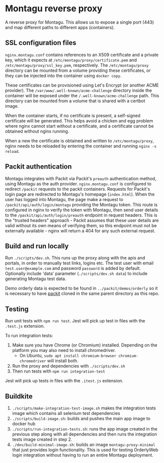 # Montagu reverse proxy
A reverse proxy for Montagu. This allows us to expose a single port (443) and 
map different paths to different apps (containers).

## SSL configuration files

`nginx.montagu.conf` contains references to an X509 certificate and a private
key, which it expects at `/etc/montagu/proxy/certificate.pem` and
`/etc/montagu/proxy/ssl_key.pem`, respectively. The `/etc/montagu/proxy`
directory can be mounted from a volume providing these certificates, or they
can be injected into the container using `docker copy`.

These certificates can be provisioned using Let's Encrypt (or another ACME
provider). The `/var/www/.well-known/acme-challenge` directory inside the
container will be exposed under the `/.well-known/acme-challenge` path. This
directory can be mounted from a volume that is shared with a certbot image.

When the container starts, if no certificate is present, a self-signed
certificate will be generated. This helps avoid a chicken and egg problem where
nginx cannot start without a certificate, and a certificate cannot be obtained
without nginx running.

When a new the certificate is obtained and written to `/etc/montagu/proxy`,
nginx needs to be reloaded by entering the container and running
`nginx -s reload`.

## Packit authentication

Montagu integrates with Packit via Packit's `preauth` authentication method, using Montagu as the auth provider. 
`nginx.montagu.conf` is configured to redirect `/packit` requests to the packit containers. Requests for Packit's login
page are redirected to Montagu's homepage (`index.html`). When the user has logged into Montagu, the page make a request
to `/packit/api/auth/login/montagu` providing the Montagu token. This route is configured in nginx to verify the token
with Montagu, then send user details to the `/packit/api/auth/login/preauth` endpoint in request headers. This is the "trusted
headers" approach - Packit assumes that these user details are valid without its own means of verifying them, so this endpoint
must not be externally available - nginx will return a 404 for any such external request.

## Build and run locally
Run `./scripts/dev.sh`. This runs up the proxy along with the apis and portals, in order to manually test links, logins etc. 
The test user with email `test.user@example.com` and password `password` is added by default.
Optionally include 'data' parameter (`./scripts/dev.sh data`) to include generating Montagu test data.

Demo orderly data is expected to be found in `../packit/demos/orderly` so it is necessary to have 
[packit](https://github.com/mrc-ide/packit) cloned in the same parent directory as this repo.

## Testing
Run unit tests with `npm run test`. Jest will pick up test in files with the `.test.js` extension.

To run integration tests:
 
1. Make sure you have Chrome (or Chromium) installed. Depending on the platform you may also need to install chromedriver.
    - On Ubuntu, `sudo apt install chromium-browser chromium-chromedriver` will install both.
1. Run the proxy and dependencies with `./scripts/dev.sh`
1. Then run tests with `npm run integration-test`

Jest will pick up tests in files with the `.itest.js` extension.

## Buildkite
1. `./scripts/make-integration-test-image.sh` makes the integration tests image which contains all selenium test 
dependencies
1. `./scripts/build-image.sh`: builds and pushes the main app image to docker hub
1. `./scripts/run-integration-tests.sh`: runs the app image created in the previous step along with all dependencies and 
then runs the integration tests image created in step 2.
1. `./dev/build-minimal-image.sh`: builds an image `montagu-proxy-minimal` that just provides login functionality.
 This is used for testing OrderlyWeb login integration without having to run an entire Montagu deployment.
